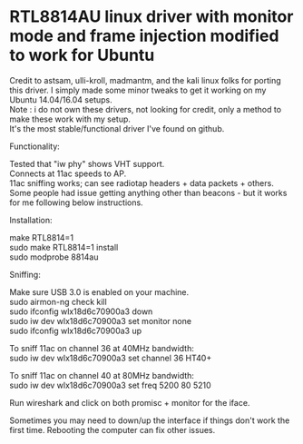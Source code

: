 # RTL8814AU linux driver with monitor mode and frame injection modified to work for Ubuntu  
Credit to astsam, ulli-kroll, madmantm, and the kali linux folks for porting this driver.  I simply made some minor tweaks to get it working on my Ubuntu 14.04/16.04 setups.  
Note : i do not own these drivers, not looking for credit, only a method to make these work with my setup.  
It's the most stable/functional driver I've found on github.  
  
  
Functionality:  
  
Tested that "iw phy" shows VHT support.  
Connects at 11ac speeds to AP.  
11ac sniffing works; can see radiotap headers + data packets + others.  Some people had issue getting anything other than beacons - but it works for me following below instructions.  
  
  
Installation:  
  
make RTL8814=1  
sudo make RTL8814=1 install  
sudo modprobe 8814au  
  
  
Sniffing:  
  
Make sure USB 3.0 is enabled on your machine.  
sudo airmon-ng check kill  
sudo ifconfig wlx18d6c70900a3 down  
sudo iw dev wlx18d6c70900a3 set monitor none  
sudo ifconfig wlx18d6c70900a3 up  
  
To sniff 11ac on channel 36 at 40MHz bandwidth:  
sudo iw dev wlx18d6c70900a3 set channel 36 HT40+  
  
To sniff 11ac on channel 40 at 80MHz bandwidth:  
sudo iw dev wlx18d6c70900a3 set freq 5200 80 5210  
  
Run wireshark and click on both promisc + monitor for the iface.  
  
Sometimes you may need to down/up the interface if things don't work the first time.  Rebooting the computer can fix other issues.  
